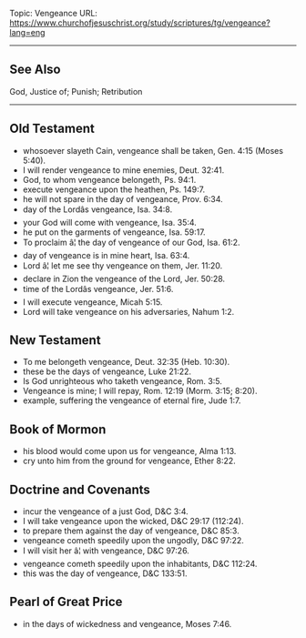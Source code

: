 Topic: Vengeance
URL: https://www.churchofjesuschrist.org/study/scriptures/tg/vengeance?lang=eng

---

## See Also

God, Justice of; Punish; Retribution

---

## Old Testament

- whosoever slayeth Cain, vengeance shall be taken, Gen. 4:15 (Moses 5:40).
- I will render vengeance to mine enemies, Deut. 32:41.
- God, to whom vengeance belongeth, Ps. 94:1.
- execute vengeance upon the heathen, Ps. 149:7.
- he will not spare in the day of vengeance, Prov. 6:34.
- day of the Lordâs vengeance, Isa. 34:8.
- your God will come with vengeance, Isa. 35:4.
- he put on the garments of vengeance, Isa. 59:17.
- To proclaim â¦ the day of vengeance of our God, Isa. 61:2.
- day of vengeance is in mine heart, Isa. 63:4.
- Lord â¦ let me see thy vengeance on them, Jer. 11:20.
- declare in Zion the vengeance of the Lord, Jer. 50:28.
- time of the Lordâs vengeance, Jer. 51:6.
- I will execute vengeance, Micah 5:15.
- Lord will take vengeance on his adversaries, Nahum 1:2.

## New Testament

- To me belongeth vengeance, Deut. 32:35 (Heb. 10:30).
- these be the days of vengeance, Luke 21:22.
- Is God unrighteous who taketh vengeance, Rom. 3:5.
- Vengeance is mine; I will repay, Rom. 12:19 (Morm. 3:15; 8:20).
- example, suffering the vengeance of eternal fire, Jude 1:7.

## Book of Mormon

- his blood would come upon us for vengeance, Alma 1:13.
- cry unto him from the ground for vengeance, Ether 8:22.

## Doctrine and Covenants

- incur the vengeance of a just God, D&C 3:4.
- I will take vengeance upon the wicked, D&C 29:17 (112:24).
- to prepare them against the day of vengeance, D&C 85:3.
- vengeance cometh speedily upon the ungodly, D&C 97:22.
- I will visit her â¦ with vengeance, D&C 97:26.
- vengeance cometh speedily upon the inhabitants, D&C 112:24.
- this was the day of vengeance, D&C 133:51.

## Pearl of Great Price

- in the days of wickedness and vengeance, Moses 7:46.

